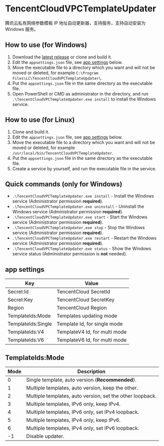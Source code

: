# TencentCloudVPCTemplateUpdater
腾讯云私有网络参数模板 IP 地址自动更新器，支持服务，支持自动安装为 Windows 服务。

## How to use (for Windows)
1. Download the [latest release](https://github.com/lc6464/TencentCloudVPCTemplateUpdater/releases/latest) or clone and build it.
1. Edit the `appsettings.json` file, see [app settings](#app-settings) below.
1. Move the executable file to a directory which you want and will not be moved or deleted, for example `C:\Program Files\LC\TencentCloudVPCTemplateUpdater\`.
1. Put the `appsettings.json` file in the same directory as the executable file.
1. Open PowerShell or CMD as administrator in the directory, and run `.\TencentCloudVPCTemplateUpdater.exe install` to install the Windows service.

## How to use (for Linux)
1. Clone and build it.
1. Edit the `appsettings.json` file, see [app settings](#app-settings) below.
1. Move the executable file to a directory which you want and will not be moved or deleted, for example `/usr/local/bin/TencentCloudVPCTemplateUpdater`.
1. Put the `appsettings.json` file in the same directory as the executable file.
1. Create a service by yourself, and run the executable file in the service.

## Quick commands (only for Windows)
- `.\TencentCloudVPCTemplateUpdater.exe install` - Install the Windows service (Administrator permission **required**).
- `.\TencentCloudVPCTemplateUpdater.exe uninstall` - Uninstall the Windows service (Administrator permission **required**).
- `.\TencentCloudVPCTemplateUpdater.exe start` - Start the Windows service (Administrator permission **required**).
- `.\TencentCloudVPCTemplateUpdater.exe stop` - Stop the Windows service (Administrator permission **required**).
- `.\TencentCloudVPCTemplateUpdater.exe restart` - Restart the Windows service (Administrator permission **required**).
- `.\TencentCloudVPCTemplateUpdater.exe status` - Show the Windows service status (Administrator permission is **not** needed).

## app settings
| Key                | Value                          |
| ------------------ | ------------------------------ |
| Secret:Id          | TencentCloud SecretId          |
| Secret:Key         | TencentCloud SecretKey         |
| Region             | TencentCloud Region            |
| TemplateIds:Mode   | Templates updating mode        |
| TemplateIds:Single | Template Id, for single mode   |
| TemplateIds:V4     | TemplateV4 Id, for multi mode  |
| TemplateIds:V6     | TemplateV6 Id, for multi mode  |

## TemplateIds:Mode
| Mode | Description                                                 |
| ---- | ----------------------------------------------------------- |
| 0    | Single template, auto version (**Recommended**).            |
| 1    | Multiple templates, auto version, keep the other.           |
| 2    | Multiple templates, auto version, set the other loopback.   |
| 3    | Multiple templates, IPv6 only, keep IPv4.                   |
| 4    | Multiple templates, IPv6 only, set IPv4 loopback.           |
| 5    | Multiple templates, IPv4 only, keep IPv6.                   |
| 6    | Multiple templates, IPv4 only, set IPv6 loopback.           |
| -1   | Disable updater.                                            |